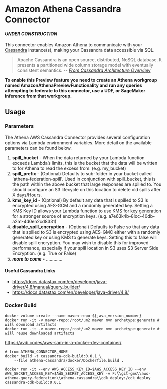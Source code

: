 # Amazon Athena Cassandra Connector

#### _UNDER CONSTRUCTION_

This connector enables Amazon Athena to communicate with your [Cassandra](https://cassandra.apache.org/) instance(s), making your Cassandra data accessible via SQL. 

> Apache Cassandra is an open source, distributed, NoSQL database. It presents a partitioned wide column storage model with eventually consistent semantics.
> -- _[From Cassandra Architecture Overview](https://cassandra.apache.org/doc/latest/architecture/overview.html)_

**To enable this Preview feature you need to create an Athena workgroup named AmazonAthenaPreviewFunctionality and run any queries attempting to federate to this connector, use a UDF, or SageMaker inference from that workgroup.**

## Usage

### Parameters

The Athena AWS Cassandra Connector provides several configuration options via Lambda environment variables. More detail on the available parameters can be found below.

1. **spill_bucket** - When the data returned by your Lambda function exceeds Lambda’s limits, this is the bucket that the data will be written to for Athena to read the excess from. (e.g. my_bucket)
2. **spill_prefix** - (Optional) Defaults to sub-folder in your bucket called 'athena-federation-spill'. Used in conjunction with spill_bucket, this is the path within the above bucket that large responses are spilled to. You should configure an S3 lifecycle on this location to delete old spills after X days/Hours.
3. **kms_key_id** - (Optional) By default any data that is spilled to S3 is encrypted using AES-GCM and a randomly generated key. Setting a KMS Key ID allows your Lambda function to use KMS for key generation for a stronger source of encryption keys. (e.g. a7e63k4b-8loc-40db-a2a1-4d0en2cd8331)
4. **disable_spill_encryption** - (Optional) Defaults to False so that any data that is spilled to S3 is encrypted using AES-GMC either with a randomly generated key or using KMS to generate keys. Setting this to false will disable spill encryption. You may wish to disable this for improved performance, especially if your spill location in S3 uses S3 Server Side Encryption. (e.g. True or False)
5. _**more to come**_ - .............


#### Useful Cassandra Links

* https://docs.datastax.com/en/developer/java-driver/4.8/manual/query_builder/
* https://docs.datastax.com/en/developer/java-driver/4.8/


### Docker Build

``` 
docker volume create --name maven-repo-${java_version_number}
docker run -it -v maven-repo:/root/.m2 maven mvn archetype:generate # will download artifacts
docker run -it -v maven-repo:/root/.m2 maven mvn archetype:generate # will reuse downloaded artifacts
```

https://avdi.codes/aws-sam-in-a-docker-dev-container/

```
# from ATHENA_CONNECTOR_HOME
docker build -t cassandra-cdk-build:0.0.1 \
    --file athena-cassandra/docker/Dockerfile.build .

docker run -it --env AWS_ACCESS_KEY_ID=$AWS_ACCESS_KEY_ID --env AWS_SECRET_ACCESS_KEY=$AWS_SECRET_ACCESS_KEY -v F:\\git-gms\\aws-athena-query-federation\\athena-cassandra\\cdk_deploy:/cdk_deploy cassandra-cdk-build:0.0.1
```